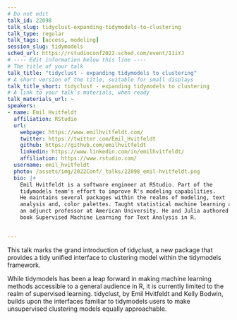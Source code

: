 ```yaml
---
# Do not edit
talk_id: 22098
talk_slug: tidyclust-expanding-tidymodels-to-clustering
talk_type: regular
talk_tags: [access, modeling]
session_slug: tidymodels
sched_url: https://rstudioconf2022.sched.com/event/11iYJ
# ---- Edit information below this line ----
# The title of your talk
talk_title: "tidyclust - expanding tidymodels to clustering"
# A short version of the title, suitable for small displays
talk_title_short: tidyclust - expanding tidymodels to clustering
# A link to your talk's materials, when ready
talk_materials_url: ~
speakers:
- name: Emil Hvitfeldt
  affiliation: RStudio
  url:
    webpage: https://www.emilhvitfeldt.com/
    twitter: https://twitter.com/Emil_Hvitfeldt
    github: https://github.com/emilhvitfeldt
    linkedin: https://www.linkedin.com/in/emilhvitfeldt/
    affiliation: https://www.rstudio.com/
  username: emil_hvitfeldt
  photo: /assets/img/2022Conf/_talks/22098_emil-hvitfeldt.png
  bio: |+
    Emil Hvitfeldt is a software engineer at RStudio. Part of the
    tidymodels team's effort to improve R's modeling capabilities.
    He maintains several packages within the realms of modeling, text
    analysis and, color palettes. Taught statistical machine learning as
    an adjunct professor at American University. He and Julia authored the
    book Supervised Machine Learning for Text Analysis in R.


---
```


<!-- ABSTRACT ----
Please write abstract below. You may use simple markdown (links, code style, bold, italics)
-->

This talk marks the grand introduction of tidyclust, a new package that provides
a tidy unified interface to clustering model within the tidymodels framework.

While tidymodels has been a leap forward in making machine learning methods
accessible to a general audience in R, it is currently limited to the realm of
supervised learning. tidyclust, by Emil Hvitfeldt and Kelly Bodwin, builds upon
the interfaces familiar to tidymodels users to make unsupervised clustering
models equally approachable.
